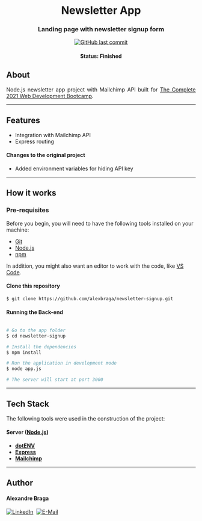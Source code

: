 <h1 align="center">
  Newsletter App
</h1>

<h3 align="center">
    Landing page with newsletter signup form
</h3>

<p align="center">
  <a href="https://github.com/alexbraga/newsletter-signup/commits/master"><img alt="GitHub last commit" src="https://img.shields.io/github/last-commit/alexbraga/newsletter-signup"></a>
</p>

<h4 align="center">
	 Status: Finished
</h4>

## About

<p align="justify">Node.js newsletter app project with Mailchimp API built for <a href="https://www.udemy.com/course/the-complete-web-development-bootcamp/" rel="noopener noreferrer" target="_blank">The Complete 2021 Web Development Bootcamp</a>.</p>

---

## Features

- Integration with Mailchimp API
- Express routing

#### Changes to the original project

- Added environment variables for hiding API key

---

## How it works

### Pre-requisites

Before you begin, you will need to have the following tools installed on your
machine:

- [Git](https://git-scm.com)
- [Node.js](https://nodejs.org/en/)
- [npm](https://npmjs.com)

In addition, you might also want an editor to work with the code, like
[VS Code](https://code.visualstudio.com/).

#### Clone this repository

```bash
$ git clone https://github.com/alexbraga/newsletter-signup.git
```

#### Running the Back-end

```bash

# Go to the app folder
$ cd newsletter-signup

# Install the dependencies
$ npm install

# Run the application in development mode
$ node app.js

# The server will start at port 3000

```

---

## Tech Stack

The following tools were used in the construction of the project:

#### **Server** ([Node.js](https://nodejs.org/en/))

- **[dotENV](https://github.com/motdotla/dotenv)**
- **[Express](https://expressjs.com/)**
- **[Mailchimp](https://mailchimp.com/)**

---

## Author

<h4>Alexandre Braga</h4>

<div>
<a href="https://www.linkedin.com/in/alexgbraga/" target="_blank"><img src="https://img.shields.io/badge/-LinkedIn-blue?style=for-the-badge&logo=Linkedin&logoColor=white" alt="LinkedIn"></a>&nbsp;
<a href="mailto:contato@alexbraga.com.br" target="_blank"><img src="https://img.shields.io/badge/-email-c14438?style=for-the-badge&logo=Gmail&logoColor=white" alt="E-Mail"></a>
</div>
